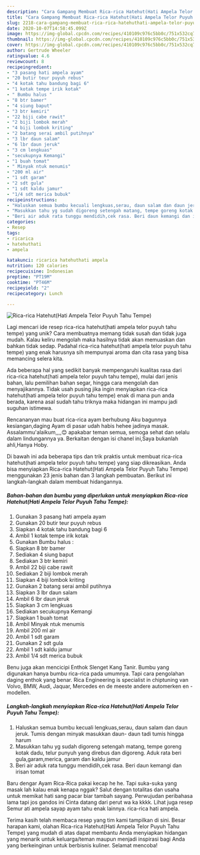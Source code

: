 ```yaml
---
description: "Cara Gampang Membuat Rica-rica Hatehut(Hati Ampela Telor Puyuh Tahu Tempe) Anti Gagal"
title: "Cara Gampang Membuat Rica-rica Hatehut(Hati Ampela Telor Puyuh Tahu Tempe) Anti Gagal"
slug: 2218-cara-gampang-membuat-rica-rica-hatehuthati-ampela-telor-puyuh-tahu-tempe-anti-gagal
date: 2020-10-07T14:58:45.099Z
image: https://img-global.cpcdn.com/recipes/410109c976c5bb0c/751x532cq70/rica-rica-hatehuthati-ampela-telor-puyuh-tahu-tempe-foto-resep-utama.jpg
thumbnail: https://img-global.cpcdn.com/recipes/410109c976c5bb0c/751x532cq70/rica-rica-hatehuthati-ampela-telor-puyuh-tahu-tempe-foto-resep-utama.jpg
cover: https://img-global.cpcdn.com/recipes/410109c976c5bb0c/751x532cq70/rica-rica-hatehuthati-ampela-telor-puyuh-tahu-tempe-foto-resep-utama.jpg
author: Gertrude Wheeler
ratingvalue: 4.6
reviewcount: 8
recipeingredient:
- "3 pasang hati ampela ayam"
- "20 butir teur puyuh rebus"
- "4 kotak tahu bandung bagi 6"
- "1 kotak tempe irik kotak"
- " Bumbu halus "
- "8 btr bamer"
- "4 siung baput"
- "3 btr kemiri"
- "22 biji cabe rawit"
- "2 biji lombok merah"
- "4 biji lombok kriting"
- "2 batang serai ambil putihnya"
- "3 lbr daun salam"
- "6 lbr daun jeruk"
- "3 cm lengkuas"
- "secukupnya Kemangi"
- "1 buah tomat"
- " Minyak ntuk menumis"
- "200 ml air"
- "1 sdt garam"
- "2 sdt gula"
- "1 sdt kaldu jamur"
- "1/4 sdt merica bubuk"
recipeinstructions:
- "Haluskan semua bumbu kecuali lengkuas,serau, daun salam dan daun jeruk. Tumis dengan minyak masukkan daun- daun tadi tumis hingga harum"
- "Masukkan tahu yg sudah digoreng setengah matang, tempe goreng kotak dadu, telur punyuh yang direbus dan digoreng. Aduk rata beri gula,garam,merica, garam dan kaldu jamur"
- "Beri air aduk rata tunggu mendidih,cek rasa. Beri daun kemangi dan irisan tomat"
categories:
- Resep
tags:
- ricarica
- hatehuthati
- ampela

katakunci: ricarica hatehuthati ampela 
nutrition: 120 calories
recipecuisine: Indonesian
preptime: "PT19M"
cooktime: "PT46M"
recipeyield: "2"
recipecategory: Lunch

---
```



![Rica-rica Hatehut(Hati Ampela Telor Puyuh Tahu Tempe)](https://img-global.cpcdn.com/recipes/410109c976c5bb0c/751x532cq70/rica-rica-hatehuthati-ampela-telor-puyuh-tahu-tempe-foto-resep-utama.jpg)

Lagi mencari ide resep rica-rica hatehut(hati ampela telor puyuh tahu tempe) yang unik? Cara membuatnya memang tidak susah dan tidak juga mudah. Kalau keliru mengolah maka hasilnya tidak akan memuaskan dan bahkan tidak sedap. Padahal rica-rica hatehut(hati ampela telor puyuh tahu tempe) yang enak harusnya sih mempunyai aroma dan cita rasa yang bisa memancing selera kita.

Ada beberapa hal yang sedikit banyak mempengaruhi kualitas rasa dari rica-rica hatehut(hati ampela telor puyuh tahu tempe), mulai dari jenis bahan, lalu pemilihan bahan segar, hingga cara mengolah dan menyajikannya. Tidak usah pusing jika ingin menyiapkan rica-rica hatehut(hati ampela telor puyuh tahu tempe) enak di mana pun anda berada, karena asal sudah tahu triknya maka hidangan ini mampu jadi suguhan istimewa.

Rencananyan mau buat rica-rica ayam berhubung Aku bagunnya kesiangan,daging Ayam di pasar udah habis hehee jadinya masak. Assalammu&#39;alaikum,,,,😊 apakabar teman semua, semoga sehat dan selalu dalam lindungannya ya. Berkaitan dengan isi chanel ini,Saya bukanlah ahli,Hanya Hoby.


Di bawah ini ada beberapa tips dan trik praktis untuk membuat rica-rica hatehut(hati ampela telor puyuh tahu tempe) yang siap dikreasikan. Anda bisa menyiapkan Rica-rica Hatehut(Hati Ampela Telor Puyuh Tahu Tempe) menggunakan 23 jenis bahan dan 3 langkah pembuatan. Berikut ini langkah-langkah dalam membuat hidangannya.

<!--inarticleads1-->

##### Bahan-bahan dan bumbu yang diperlukan untuk menyiapkan Rica-rica Hatehut(Hati Ampela Telor Puyuh Tahu Tempe):

1. Gunakan 3 pasang hati ampela ayam
1. Gunakan 20 butir teur puyuh rebus
1. Siapkan 4 kotak tahu bandung bagi 6
1. Ambil 1 kotak tempe irik kotak
1. Gunakan  Bumbu halus :
1. Siapkan 8 btr bamer
1. Sediakan 4 siung baput
1. Sediakan 3 btr kemiri
1. Ambil 22 biji cabe rawit
1. Sediakan 2 biji lombok merah
1. Siapkan 4 biji lombok kriting
1. Gunakan 2 batang serai ambil putihnya
1. Siapkan 3 lbr daun salam
1. Ambil 6 lbr daun jeruk
1. Siapkan 3 cm lengkuas
1. Sediakan secukupnya Kemangi
1. Siapkan 1 buah tomat
1. Ambil  Minyak ntuk menumis
1. Ambil 200 ml air
1. Ambil 1 sdt garam
1. Gunakan 2 sdt gula
1. Ambil 1 sdt kaldu jamur
1. Ambil 1/4 sdt merica bubuk


Benu juga akan mencicipi Enthok Slenget Kang Tanir. Bumbu yang digunakan hanya bumbu rica-rica pada umumnya. Tapi cara pengolahan daging enthok yang benar. Rica Engineering is specialist in chiptuning van Volvo, BMW, Audi, Jaquar, Mercedes en de meeste andere automerken en -modellen. 

<!--inarticleads2-->

##### Langkah-langkah menyiapkan Rica-rica Hatehut(Hati Ampela Telor Puyuh Tahu Tempe):

1. Haluskan semua bumbu kecuali lengkuas,serau, daun salam dan daun jeruk. Tumis dengan minyak masukkan daun- daun tadi tumis hingga harum
1. Masukkan tahu yg sudah digoreng setengah matang, tempe goreng kotak dadu, telur punyuh yang direbus dan digoreng. Aduk rata beri gula,garam,merica, garam dan kaldu jamur
1. Beri air aduk rata tunggu mendidih,cek rasa. Beri daun kemangi dan irisan tomat


Baru dengar Ayam Rica-Rica pakai kecap he he. Tapi suka-suka yang masak lah kalau enak kenapa nggak? Salut dengan totalitas dan usaha untuk memikat hati sang pacar biar tambah sayang. Perwujudan peribahasa lama tapi jos gandos ini Cinta datang dari perut wa ka kkkk. Lihat juga resep Semur ati ampela sayap ayam tahu enak lainnya. rica-rica hati ampela. 

Terima kasih telah membaca resep yang tim kami tampilkan di sini. Besar harapan kami, olahan Rica-rica Hatehut(Hati Ampela Telor Puyuh Tahu Tempe) yang mudah di atas dapat membantu Anda menyiapkan hidangan yang menarik untuk keluarga/teman maupun menjadi inspirasi bagi Anda yang berkeinginan untuk berbisnis kuliner. Selamat mencoba!
